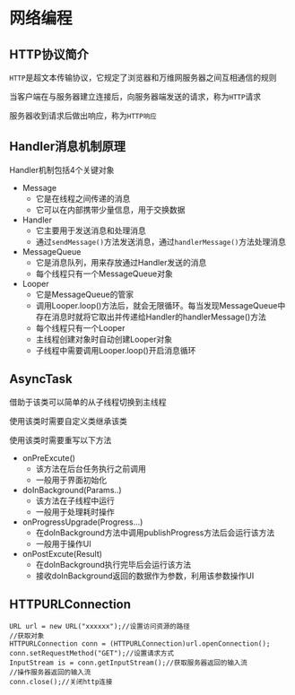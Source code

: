 # 网络编程

## HTTP协议简介

`HTTP`是超文本传输协议，它规定了浏览器和万维网服务器之间互相通信的规则

当客户端在与服务器建立连接后，向服务器端发送的请求，称为`HTTP`请求

服务器收到请求后做出响应，称为`HTTP响应`

## Handler消息机制原理

Handler机制包括4个关键对象
* Message
  * 它是在线程之间传递的消息
  * 它可以在内部携带少量信息，用于交换数据
* Handler
  * 它主要用于发送消息和处理消息
  * 通过`sendMessage()`方法发送消息，通过`handlerMessage()`方法处理消息
* MessageQueue
  * 它是消息队列，用来存放通过Handler发送的消息
  * 每个线程只有一个MessageQueue对象
* Looper
  * 它是MessageQueue的管家
  * 调用Looper.loop()方法后，就会无限循环。每当发现MessageQueue中存在消息时就将它取出并传递给Handler的handlerMessage()方法
  * 每个线程只有一个Looper
  * 主线程创建对象时自动创建Looper对象
  * 子线程中需要调用Looper.loop()开启消息循环

## AsyncTask

借助于该类可以简单的从子线程切换到主线程

使用该类时需要自定义类继承该类

使用该类时需要重写以下方法
* onPreExcute()
  * 该方法在后台任务执行之前调用
  * 一般用于界面初始化
* doInBackground(Params..)
  * 该方法在子线程中运行
  * 一般用于处理耗时操作
* onProgressUpgrade(Progress...)
  * 在doInBackground方法中调用publishProgress方法后会运行该方法
  * 一般用于操作UI
* onPostExcute(Result)
  * 在doInBackground执行完毕后会运行该方法
  * 接收doInBackground返回的数据作为参数，利用该参数操作UI

## HTTPURLConnection

```
URL url = new URL("xxxxxx");//设置访问资源的路径
//获取对象
HTTPURLConnection conn = (HTTPURLConnection)url.openConnection();
conn.setRequestMethod("GET");//设置请求方式
InputStream is = conn.getInputStream();//获取服务器返回的输入流
//操作服务器返回的输入流
conn.close();//关闭http连接
```
